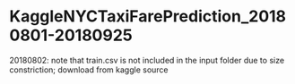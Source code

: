 # KaggleNYCTaxiFarePrediction_20180801-20180925
20180802: note that train.csv is not included in the input folder due to size constriction; download from kaggle source
